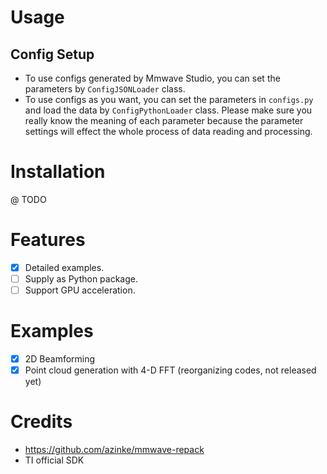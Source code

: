 # Usage
## Config Setup
- To use configs generated by Mmwave Studio, you can set the parameters by `ConfigJSONLoader` class.
- To use configs as you want, you can set the parameters in `configs.py` and load the data by `ConfigPythonLoader` class. Please make sure you really know the meaning of each parameter because the parameter settings will effect the whole process of data reading and processing.

# Installation
@ TODO

# Features
- [x] Detailed examples.
- [ ] Supply as Python package.
- [ ] Support GPU acceleration.

# Examples
- [x] 2D Beamforming
- [x] Point cloud generation with 4-D FFT (reorganizing codes, not released yet)

# Credits
- https://github.com/azinke/mmwave-repack
- TI official SDK